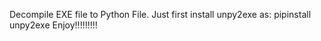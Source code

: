 Decompile EXE file to Python File.
Just first install unpy2exe as:
pipinstall unpy2exe
Enjoy!!!!!!!!!
